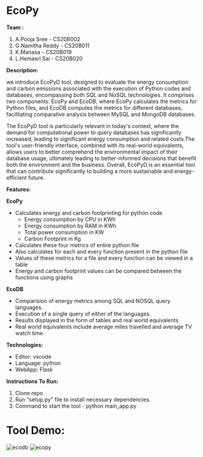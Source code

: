# EcoPy
**Team :**
1. A.Pooja Sree - CS20B002
2. G.Namitha Reddy - CS20B011
3. K.Manasa - CS20B019
4. L.Hemasri Sai - CS20B020

**Description:** 

we introduce EcoPyD tool, designed to evaluate the energy consumption and carbon emissions associated with the execution of Python codes and databases, encompassing both SQL and NoSQL technologies. It comprises two components: EcoPy and EcoDB, where EcoPy calculates the metrics for Python files, and EcoDB computes the metrics for different databases, facilitating comparative analysis between MySQL and MongoDB databases.

The EcoPyD tool is particularly relevant in today's context, where the demand for computational power to query databases has significantly increased, leading to significant energy consumption and related costs.The tool's user-friendly interface, combined with its real-world equivalents, allows users to better comprehend the environmental impact of their database usage, ultimately leading to better-informed decisions that benefit both the environment and the business. Overall, EcoPyD is an essential tool that can contribute significantly to building a more sustainable and energy-efficient future.

  
**Features:**


**EcoPy**
* Calculates energy and carbon footprinting for python code
    - Energy consumption by CPU in KWh
    - Energy consumption by RAM in KWh
    - Total power consumption in KW
    - Carbon Footprint in Kg
* Calculates these four metrics of entire python file
* Also calculates for each and every function present in the python file
* Values of these metrics for a file and every function can be viewed in a table
* Energy and carbon footprint values can be compared between the functions using graphs

**EcoDB**
* Comparision of energy metrics among SQL and NOSQL query languages.
* Execution of a single query of either of the languages.
* Results displayed in the form of tables and real world equivalents.
* Real world equivalents include average miles travelled and average TV watch time.


**Technologies:**  
* Editor: vscode
* Language: python
* WebApp: Flask

 
**Instructions To Run:**  
1) Clone repo   
2) Run "setup.py" file to install necessary dependencies. 
3) Command to start the tool - python main_app.py  

# Tool Demo:
![ecodb](https://user-images.githubusercontent.com/84029615/233855298-259bc677-0ec3-4d6d-9415-b41b25d54037.png)
![ecopy](https://user-images.githubusercontent.com/84029615/233855300-5f45e11f-adde-43fc-bbcc-c6b06fbdc73f.png)
